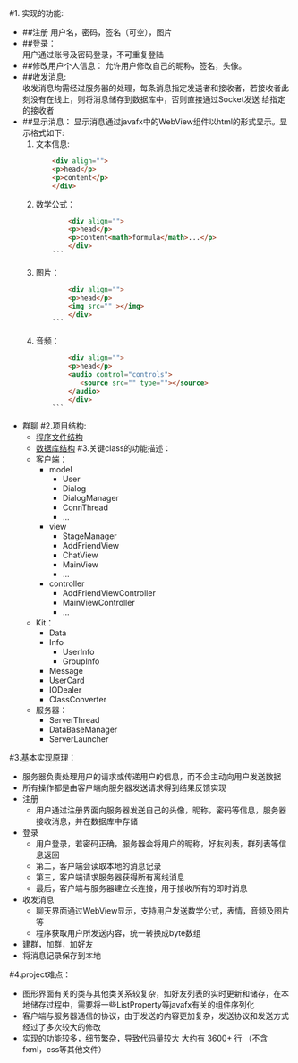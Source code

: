 #1. 实现的功能:       
- ##注册
     用户名，密码，签名（可空），图片  
- ##登录：  
    用户通过账号及密码登录，不可重复登陆
- ##修改用户个人信息：
    允许用户修改自己的昵称，签名，头像。
- ##收发消息:   
    收发消息均需经过服务器的处理，每条消息指定发送者和接收者，若接收者此刻没有在线上，则将消息储存到数据库中，否则直接通过Socket发送
    给指定的接收者
- ##显示消息：
    显示消息通过javafx中的WebView组件以html的形式显示。显示格式如下:
    1. 文本信息:
        ```html
            <div align="">
            <p>head</p>
            <p>content</p>
            </div>
        ```
    2.  数学公式：
        ```html
                <div align="">
                <p>head</p>
                <p>content<math>formula</math>...</p>
                </div>
            ```
    3. 图片：
        ```html
                <div align="">
                <p>head</p>
                <img src="" ></img>
                </div>
            ```
    4. 音频：
        ```html
                <div align="">
                <p>head</p>
                <audio control="controls">
                   <source src="" type=""></source> 
                </audio>
                </div>
            ```
- 群聊
#2.项目结构:
   - [程序文件结构](file:///D:/IdeaProjects/chatroom/src/list.txt)
   - [数据库结构]()
#3.关键class的功能描述：
   - 客户端：
        - model 
            - User
            - Dialog
            - DialogManager
            - ConnThread
            - ...
        - view
            - StageManager
            - AddFriendView
            - ChatView
            - MainView
            - ...
        - controller
            - AddFriendViewController
            - MainViewController
            - ...
   - Kit：
        - Data
        - Info
            - UserInfo
            - GroupInfo
        - Message
        - UserCard
        - IODealer
        - ClassConverter
   - 服务器：
        - ServerThread
        - DataBaseManager
        - ServerLauncher
        
       
#3.基本实现原理：
   - 服务器负责处理用户的请求或传递用户的信息，而不会主动向用户发送数据
   - 所有操作都是由客户端向服务器发送请求得到结果反馈实现
   - 注册
        - 用户通过注册界面向服务器发送自己的头像，昵称，密码等信息，服务器接收消息，并在数据库中存储
   - 登录
        - 用户登录，若密码正确，服务器会将用户的昵称，好友列表，群列表等信息返回
        - 第二，客户端会读取本地的消息记录
        - 第三，客户端请求服务器获得所有离线消息
        - 最后，客户端与服务器建立长连接，用于接收所有的即时消息
   - 收发消息
        - 聊天界面通过WebView显示，支持用户发送数学公式，表情，音频及图片等
        - 程序获取用户所发送内容，统一转换成byte数组
   - 建群，加群，加好友
   - 将消息记录保存到本地
   
#4.project难点：
   - 图形界面有关的类与其他类关系较复杂，如好友列表的实时更新和储存，在本地储存过程中，需要将一些ListProperty等javafx有关的组件序列化
   - 客户端与服务器通信的协议，由于发送的内容更加复杂，发送协议和发送方式经过了多次较大的修改
   - 实现的功能较多，细节繁杂，导致代码量较大 大约有 3600+ 行 （不含fxml，css等其他文件）
   
